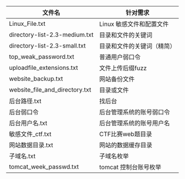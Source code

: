 | 文件名 | 针对需求 |
|----|-----------|
|Linux_File.txt|Linux 敏感文件和配置文件|
|directory-list-2.3-medium.txt|目录和文件的关键词|
|directory-list-2.3-small.txt|目录和文件的关键词（精简）|
|top_weak_password.txt|普通用户弱口令|
|uploadfile_extensions.txt|文件上传后缀fuzz|
|website_backup.txt|网站备份文件|
|website_file_and_directory.txt|目录或文件|
|后台路径.txt|找后台|
|后台弱口令|后台管理系统的账号弱口令|
|后台用户名.txt|后台管理系统的账号用户名|
|敏感文件_ctf.txt|CTF比赛web题目录|
|网站数据目录.txt|网站的数据缓存目录|
|子域名.txt|子域名枚举|
|tomcat_week_passwd.txt|tomcat 控制台账号枚举|